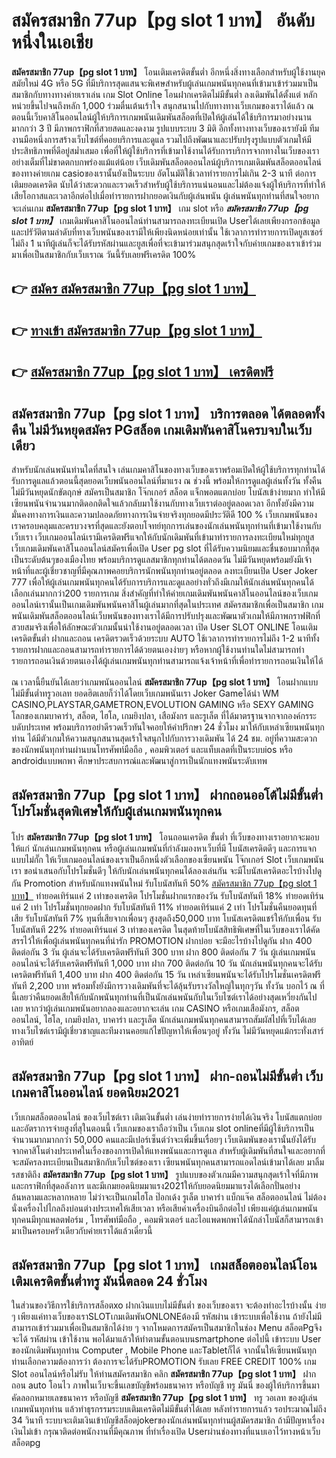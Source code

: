 # สมัครสมาชิก 77up【pg slot 1 บาท】   อันดับหนึ่งในเอเชีย 

**สมัครสมาชิก 77up【pg slot 1 บาท】** โอนเติมเครดิตขั้นต่ำ  อีกหนึ่งสิ่งทางเลือกสำหรับผู้ใช้งานยุคสมัยใหม่ 4G หรือ 5G ที่มีบริการสุดแสนจะพิเศษสำหรับผู้เล่นเกมพนันทุกคนที่เข้ามาเข้าร่วมมาเป็นสมาชิกกับทางทางค่ายเราเล่น เกม Slot Online โอนฝากเครดิตไม่มีขั้นต่ำ ลงเดิมพันได้ตั้งแต่ หลักหน่วยขึ้นไปจนถึงหลัก 1,000 ร่วมตื่นเต้นเร้าใจ สนุกสนานไปกับทางทางเว็บเกมของเราได้แล้ว ณ ตอนนี้เว็บคาสิโนออนไลน์ผู้ให้บริการเกมพนันเดิมพันสล็อตที่เปิดให้ผู้เล่นได้ใช้บริการมาอย่างนานมากกว่า 3 ปี มีภาพกราฟิกที่สวยสดและงดงาม รูปแบบระบบ 3 มิติ
อีกทั้งทางทางเว็บของเรายังมี ทีมงานมือหนึ่งการสร้างเว็บไซต์ที่คอยบริการและดูแล  รวมไปถึงพัฒนาและปรับปรุงรูปแบบตัวเกมให้มีประสิทธิภาพที่ดีอยู่สม่ำเสมอ เพื่อที่ให้ผู้ใช้บริการที่เข้ามาใช้งานได้รับการบริการจากทางในเว็บของเราอย่างเต็มที่ไม่ขาดตกบกพร่องแม้แต่น้อย เว็บเดิมพันสล็อตออนไลน์ผู้บริการเกมเดิมพันสล็อตออนไลน์ของทางค่ายเกม casioของเรานั้นยังเป็นระบบ อัตโนมัติใช้เวลาทำรายการไม่เกิน 2-3 นาที ต่อการเติมยอดเครดิต นับได้ว่าสะดวกและรวดเร็วสำหรับผู้ใช้บริการแน่นอนและไม่ต้องแจ้งผู้ให้บริการที่ทำให้เสียโอกาสและเวลาอีกต่อไปเมื่อทำรายการฝากยอดเงินกับผู้เล่นพนัน
ผู้เล่นพนันทุกท่านที่สนใจอยากจะเล่นเกม **สมัครสมาชิก 77up【pg slot 1 บาท】** เกม slot  หรือ ***สมัครสมาชิก 77up【pg slot 1 บาท】*** เกมเดิมพันคาสิโนออนไลน์ท่านสามารถลงทะเบียนเปิด Userได้เลยเพียงกรอกข้อมูลและปรัวัติตามลำดับที่ทางเว็บพนันของเรามีให้เพียงนิดหน่อยเท่านั้น ใช้เวลาการทำรายการเปิดยูสเซอร์ไม่ถึง 1 นาทีผู้เล่นก็จะได้รับรหัสผ่านและยูสเพื่อที่จะเข้ามาร่วมสนุกสุดเร้าใจกับค่ายเกมของเราเข้าร่วมมาเพื่อเป็นสมาชิกกับเว็บเราณ วันนี้รับเลยฟรีเครดิต 100%

## 👉 [สมัคร สมัครสมาชิก 77up【pg slot 1 บาท】](https://archa888.com/)
## 👉 [ทางเข้า สมัครสมาชิก 77up【pg slot 1 บาท】](https://archa888.com/)
## 👉 [สมัครสมาชิก 77up【pg slot 1 บาท】 เครดิตฟรี](https://archa888.com/)

## สมัครสมาชิก 77up【pg slot 1 บาท】 บริการตลอด ได้ตลอดทั้งคืน ไม่มีวันหยุดสมัคร PGสล็อต เกมเดิมพันคาสิโนครบจบในเว็บเดียว

สำหรับนักเล่นพนันท่านใดที่สนใจ เล่นเกมคาสิโนของทางเว็บของเราพร้อมเปิดให้ผู้ใช้บริการทุกท่านได้รับการดูแลแล้วตอนนี้สุดยอดเว็บพนันออนไลน์ที่มาแรง ณ ช่วงนี้ พร้อมให้การดูแลผู้เล่นทั้งวัน ทั้งคืน ไม่มีวันหยุดนักขัตฤกษ์ สมัครเป็นสมาชิก โจ๊กเกอร์ สล็อต แจ็กพอตแตกบ่อย โบนัสเข้าง่ายมาก ทำให้มีเซียนพนันจำนวนมากติดอกติดใจแล้วกลับมาใช้งานกับทางเว็บเราต่ออยู่ตลอดเวลา อีกทั้งยังมีความมั่นคงทางการเงินและความปลอดภัยทางการเงินจ่ายจริงทุกยอดมีประวัติดี 100 % เว็บเกมพนันของเราครอบคลุมและครบวงจรที่สุดและยังตอบโจทย์ทุกการเล่นของนักเล่นพนันทุกท่านที่เข้ามาใช้งานกับเว็บเรา
เว็บเกมออนไลน์เรามีเครดิตฟรีแจกให้กับนักเดิมพันที่เข้ามาทำรายการลงทะเบียนใหม่ทุกยูส เว็บเกมเดิมพันคาสิโนออนไลน์สมัครเพื่อเปิด User pg slot ที่ได้รับความนิยมและชื่นชอบมากที่สุดเป็นระดับต้นๆของเมืองไทย พร้อมบริการดูแลสมาชิกทุกท่านได้ตลอดวัน ไม่มีวันหยุดพร้อมยังมีเจ้าหน้าที่และผู้เชี่ยวชาญที่มีคุณภาพคอยบริการนักพนันทุกท่านอยู่ตลอด ลงทะเบียนเปิด User Joker 777 เพื่อให้ผู้เล่นเกมพนันทุกคนได้รับการบริการและดูแลอย่างทั่วถึงมีเกมให้นักเล่นพนันทุกคนได้เลือกเล่นมากกว่า200 รายการเกม
สิ่งสำคัญที่ทำให้ค่ายเกมเดิมพันพนันคาสิโนออนไลน์ของเว็บเกมออนไลน์เรานั้นเป็นเกมเดิมพันพนันคาสิโนผู้เล่นมากที่สุดในประเทศ สมัครสมาชิกเพื่อเป็นสมาชิก  เกมพนันเดิมพันสล็อตออนไลน์เว็บพนันของทางเราได้มีการปรับปรุงและพัฒนาตัวเกมให้มีภาพกราฟฟิกที่สวยสมจริงเพื่อให้ลักษณะตัวเกมนั้นน่าใช้งานอยู่ตลอดเวลา เปิด User SLOT ONLINE โอนเติมเครดิตขั้นต่ำ ฝากและถอน เครดิตรวดเร็วด้วยระบบ AUTO ใช้เวลาการทำรายการไม่ถึง 1-2 นาทีทั้งรายการฝากและถอนสามารถทำรายการได้ด้วยตนเองง่ายๆ หรือหากผู้ใช้งานท่านใดไม่สามารถทำรายการถอนเงินด้วยตนเองได้ผู้เล่นเกมพนันทุกท่านสามารถแจ้งเจ้าหน้าที่เพื่อทำรายการถอนเงินให้ได้

ณ เวลานี้ยืนยันได้เลยว่าเกมพนันออนไลน์ **สมัครสมาชิก 77up【pg slot 1 บาท】** โอนฝากแบบไม่มีขั้นต่ำทรูวอเลท ยอดฮิตเลยก็ว่าได้โดยเว็บเกมพนันเรา Joker Gameได้นำ  WM CASINO,PLAYSTAR,GAMETRON,EVOLUTION GAMING หรือ SEXY GAMING โลกของเกมบาคาร่า, สล็อต, ไฮโล, เกมยิงปลา, เสือมังกร และรูเล็ต ที่ได้มาตรฐานจากจากองค์กรระบดับประเทศ พร้อมบริการอย่าดีรวดเร็วทันใจคอยให้คำปรึกษา 24 ชั่วโมง มาให้กับเหล่าเซียนพนันทุกท่าน ได้มีตัวเกมให้ความสนุกสนานสุดเร้าใจสนุกไปกับการวางเดิมพัน ได้ 24 ชม. อยู่ที่ความสะดวกของนักพนันทุกท่านผ่านบนโทรศัพท์มือถือ , คอมพิวเตอร์ และแท็บเลตที่เป็นระบบios หรือ androidแบบพกพา ศึกษาประสบการณ์และพัฒนาสู่การเป็นนักแทงพนันระดับเทพ

## สมัครสมาชิก 77up【pg slot 1 บาท】 ฝากถอนออโต้ไม่มีขั้นต่ำ โปรโมชั่นสุดพิเศษให้กับผู้เล่นเกมพนันทุกคน

โปร **สมัครสมาชิก 77up【pg slot 1 บาท】** โอนถอนเครดิต ขั้นต่ำ ที่เว็บของทางเราอยากจะมอบให้แก่  นักเล่นเกมพนันทุกคน หรือผู้เล่นเกมพนันที่กำลังมองหาเว็บที่มี โบนัสเครดิตดีๆ และการแจกแบบไม่กั๊ก ให้เว็บเกมออนไลน์ของเราเป็นอีกหนึ่งตัวเลือกของเซียนพนัน โจ๊กเกอร์ Slot เว็บเกมพนันเรา ขอนำเสนอกับโปรโมชั่นดีๆ ให้กับนักเล่นพนันทุกคนได้ลองเล่นกัน จะมีโบนัสเครดิตอะไรบ้างไปดูกัน
 Promotion สำหรับนักแทงพนันใหม่ รับโบนัสทันที 50% [สมัครสมาชิก 77up【pg slot 1 บาท】](https://archa888.com/) ทำยอดเทิร์นแค่ 2 เท่าของเครดิต
โปรโมชั่นฝากแรกของวัน รับโบนัสทันที 18% ทำยอดเทิร์นแค่ 2 เท่า
โปรโมชั่นทุกยอดฝาก รับโบนัสทันที 11% ทำยอดเทิร์นแค่ 2 เท่า
โปรโมชั่นคืนยอดทุนที่เสีย รับโบนัสทันที 7% ทุนที่เสียจากเพื่อนๆ สูงสุดถึง50,000 บาท
โบนัสเครดิตแชร์ให้กับเพื่อน รับโบนัสทันที 22% ทำยอดเทิร์นแค่ 3 เท่าของเครดิต
ในสุดท้ายโบนัสสิทธิพิเศษที่ในเว็บของเราได้คัดสรรไว้ให้เพื่อผู้เล่นพนันทุกคนที่น่ารัก  PROMOTION ฝากบ่อย จะมีอะไรบ้างไปดูกัน
ฝาก 400 ติดต่อกัน 3 วัน ผู้เล่นจะได้รับเครดิตฟรีทันที 300 บาท
ฝาก 800 ติดต่อกัน 7 วัน ผู้เล่นเกมพนันออนไลน์จะได้รับเครดิตฟรีทันที 1,000 บาท
ฝาก 700 ติดต่อกัน 10 วัน นักเล่นพนันทุกคนจะได้รับเครดิตฟรีทันที 1,400 บาท
ฝาก 400 ติดต่อกัน 15 วัน เหล่าเซียนพนันจะได้รับโปรโมชั่นเครดิตฟรีทันที 2,200 บาท
พร้อมทั้งยังมีการวางเดิมพันที่จะได้ลุ้นรับรางวัลใหญ่ในทุกๆวัน ทั้งวัน บอกไว้ ณ ที่นี้เลยว่าคืนยอดเสียให้กับนักพนันทุกท่านที่เป็นนักเล่นพนันกับในเว็บไซต์เราได้อย่างสุดเหวี่ยงกันไปเลย หากว่าผู้เล่นเกมพนันอยากลองและอยากจะเล่น เกม CASINO หรือเกมเสือมังกร, สล็อตออนไลน์, ไฮโล, เกมยิงปลา, บาคาร่า และรูเล็ต นักเล่นเกมพนันทุกคนสามารถสัมผัสไปที่เว็บได้เลย ทางเว็บไซต์เรามีผู้เชี่ยวชาญและทีมงานคอยแก้ไขปัญหาให้เพื่อนๆอยู่ ทั้งวัน ไม่มีวันหยุดแม้กระทั่งเสาร์อาทิตย์

## สมัครสมาชิก 77up【pg slot 1 บาท】 ฝาก-ถอนไม่มีขั้นต่ำ  เว็บเกมคาสิโนออนไลน์ ยอดนิยม2021

เว็บเกมสล็อตออนไลน์ ของเว็บไซต์เรา เติมเงินขั้นต่ำ เล่นง่ายทำรายการง่ายได้เงินจริง โบนัสแตกบ่อยและอัตราการจ่ายสูงที่สุในตอนนี้ เว็บเกมของเราถือว่าเป็น เว็บเกม slot onlineที่มีผู้ใช้บริการเป็นจำนวนมากมากกว่า 50,000 คนและมีเปอร์เซ็นต์ว่าจะเพิ่มขึ้นเรื่อยๆ เว็บเดิมพันของเรานั้นยังได้รับจากคาสิโนต่างประเทศในเรื่องของการเปิดให้แทงพนันและการดูแล สำหรับผู้เดิมพันที่สนใจและอยากที่จะสมัครลงทะเบียนเป็นสมาชิกกับเว็บไซต์ของเรา เซียนพนันทุกคนสามารถแอดไลน์เข้ามาได้เลย
	มาลิ้มรสชาติถึง **สมัครสมาชิก 77up【pg slot 1 บาท】** รูปแบบของตัวเกมมีความสนุกสุดเร้าใจที่มีภาพและกราฟิกที่สุดอลังการ และมีเกมยอดนิยมมาแรง2021ให้กับยอดนิยมมาแรงได้เลือกปั่นอย่างล้นหลามและหลากหลาย  ไม่ว่าจะเป็นเกมไฮโล ป๊อกเด้ง รูเล็ต บาคาร่า แบ็กแจ๊ค สล็อตออนไลน์ ไม่ต้องนั่งเครื่องไปไกลถึงบ่อนต่างประเทศให้เสียเวลา หรือเสียค่าเครื่องบินอีกต่อไป เพียงแค่ผู้เล่นเกมพนันทุกคนมีทุกแพลตฟอร์ม , โทรศัพท์มือถือ , คอมพิวเตอร์ และไอแพดพกพาได้นักล่าโบนัสก็สามารถเข้ามาเป็นครอบครัวเดียวกับค่ายเราได้แล้วเดี๋ยวนี้

## สมัครสมาชิก 77up【pg slot 1 บาท】 เกมสล็อตออนไลน์โอนเติมเครดิตขั้นต่ำทรู มันนี่ตลอด 24 ชั่วโมง

ในส่วนของวิธีการใช้บริการสล็อตxo ฝากเงินแบบไม่มีขั้นต่ำ ของเว็บของเรา จะต้องทำอะไรบ้างนั้น ง่าย ๆ เพียงแค่ทางเว็บของเราSLOTเกมเดิมพันONLONEต้องมี รหัสผ่าน เข้าระบบเพื่อใช้งาน ถ้ายังไม่มีสามารถเข้าร่วมมาเพื่อเป็นสมาชิกได้ง่าย ๆ จากโหมดการสมัครเป็นสมาชิกในช่อง Menu สล็อตPgจึงจะได้ รหัสผ่าน เข้าใช้งาน พอได้มาแล้วให้ทำตามขั้นตอนบนsmartphone ต่อไปนี้
เข้าระบบ User  ของนักเดิมพันทุกท่าน Computer , Mobile Phone และTabletก็ได้
จากนั้นให้เซียนพนันทุกท่านเลือกความต้องการว่า ต้องการจะได้รับPROMOTION รับเลย FREE CREDIT 100% เกม Slot ออนไลน์หรือไม่รับ
ให้ท่านสมัครสมาชิก คลิก **สมัครสมาชิก 77up【pg slot 1 บาท】** ฝาก ถอน auto โอนไว ภาพในเว็บจะขึ้นเลขบัญชีพร้อมธนาคาร หรือบัญชี ทรู มันนี่ ของผู้ให้บริการขึ้นมา
คัดลอกหมายเลขธนาคาร หรือบัญชี **สมัครสมาชิก 77up【pg slot 1 บาท】** ทรู วอเลท ของผู้เล่นเกมพนันทุกท่าน แล้วทำธุรกรรมระบบเติมเครดิตไม่มีขั้นต่ำได้เลย
หลังทำรายการแล้ว รอประมาณไม่ถึง 34 วินาที ระบบจะเติมเงินเข้าบัญชีสล็อตjokerของนักเล่นพนันทุกท่านผู้สมัครสมาชิก
ถ้ามีปัญหาเรื่องเงินไม่เข้า กรุณาติดต่อพนักงานที่มีคุณภาพ ที่ทำเรื่องเปิด Userผ่านช่องทางที่แนบเอาไว้ทางหน้าเว็บสล็อตpg


